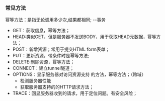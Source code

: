 ### 常见方法
幂等方法：是指无论调用多少次,结果都相同; --事务
* GET：获取信息，幂等方法；
* HEAD:类似GET，但是服务器不发送BODY，用于获取HEAD元数据，幂等方法；
* POST：新增资源；常用于提交HTML form表单；
* PUT：更新资源，带条件时是幂等方法;
* DELETE:删除资源，幂等方法；
* CONNECT：建立tunnel隧道；
* OPTIONS：显示服务器对访问资源支持 的方法，幂等方法；（跨域）
    * 检测服务器性能
    * 获取服务器支持的的HTTP请求方法；
* TRACE：回显服务器收到的请求，用于定位问题。有安全风险；
